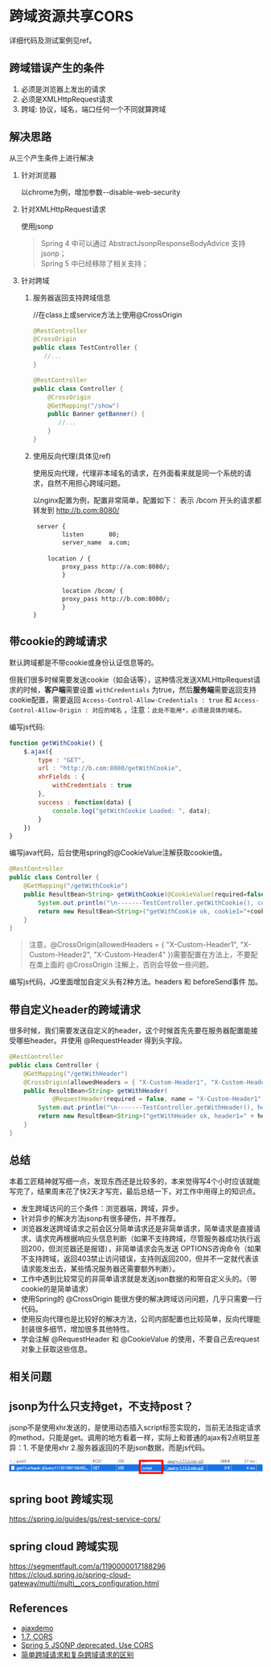# 跨域资源共享CORS


<!--more-->


详细代码及测试案例见ref。

## 跨域错误产生的条件

1. 必须是浏览器上发出的请求
1. 必须是XMLHttpRequest请求
1. 跨域: 协议，域名，端口任何一个不同就算跨域

## 解决思路

从三个产生条件上进行解决

1. 针对浏览器

    以chrome为例，增加参数--disable-web-security
1. 针对XMLHttpRequest请求
    
    使用jsonp
    
    >Spring 4 中可以通过 AbstractJsonpResponseBodyAdvice 支持 jsonp；  
     Spring 5 中已经移除了相关支持；
1. 针对跨域
    1. 服务器返回支持跨域信息
    
        //在class上或service方法上使用@CrossOrigin
        ```java
        @RestController
        @CrossOrigin
        public class TestController {
           //...
        }
        ```
        ```java
        @RestController
        public class Controller {
            @CrossOrigin
            @GetMapping("/show")
            public Banner getBanner() {
               //...
            }
        }
        ```

       
    1. 使用反向代理(具体见ref)
        
        使用反向代理，代理非本域名的请求，在外面看来就是同一个系统的请求，自然不用担心跨域问题。
        
        以nginx配置为例，配置非常简单，配置如下：
        表示 /bcom 开头的请求都转发到 http://b.com:8080/
        ```text
         server {
                listen       80;
                server_name  a.com;
        
        	location / {
        	    proxy_pass http://a.com:8080/;
                }
        
                location /bcom/ {
        	    proxy_pass http://b.com:8080/;
                }
        }
        ```

## 带cookie的跨域请求
默认跨域都是不带cookie或身份认证信息等的。

但我们很多时候需要发送cookie（如会话等），这种情况发送XMLHttpRequest请求的时候，**客户端**需要设置 ``withCredentials`` 为true，然后**服务端**需要返回支持cookie配置，需要返回 ``Access-Control-Allow-Credentials : true`` 和 ``Access-Control-Allow-Origin : 对应的域名`` ，注意：``此处不能用*，必须是具体的域名。``

编写js代码:
```javascript
function getWithCookie() {
	$.ajax({
		type : "GET",
		url : "http://b.com:8080/getWithCookie",
		xhrFields : {
			withCredentials : true
		},
		success : function(data) {
			console.log("getWithCookie Loaded: ", data);
		}
	})
}
```

编写java代码，后台使用spring的@CookieValue注解获取cookie值。
```java
@RestController
public class Controller {
    @GetMapping("/getWithCookie")
    public ResultBean<String> getWithCookie(@CookieValue(required=false) String cookie1) {
        System.out.println("\n-------TestController.getWithCookie(), cookie1="+cookie1);
        return new ResultBean<String>("getWithCookie ok, cookie1="+cookie1);
    }
}
```
>注意，@CrossOrigin(allowedHeaders = { "X-Custom-Header1", "X-Custom-Header2", "X-Custom-Header4" })需要配置在方法上，不要配在类上面的 @CrossOrigin 注解上，否则会导致一些问题。

编写js代码，JQ里面增加自定义头有2种方法。headers 和 beforeSend事件 加。


## 带自定义header的跨域请求
很多时候，我们需要发送自定义的header，这个时候首先先要在服务器配置能接受哪些header。并使用 @RequestHeader 得到头字段。

```java
@RestController
public class Controller {
    @GetMapping("/getWithHeader")
    @CrossOrigin(allowedHeaders = { "X-Custom-Header1", "X-Custom-Header2", "X-Custom-Header4" })
    public ResultBean<String> getWithHeader(
            @RequestHeader(required = false, name = "X-Custom-Header1") String header1) {
        System.out.println("\n-------TestController.getWithHeader(), header1=" + header1);
        return new ResultBean<String>("getWithHeader ok, header1=" + header1);
    }
}
```

## 总结
本着工匠精神就写细一点，发现东西还是比较多的，本来觉得写4个小时应该就能写完了，结果周末花了快2天才写完，最后总结一下，对工作中用得上的知识点。

* 发生跨域访问的三个条件：浏览器端，跨域，异步。
* 针对异步的解决方法jsonp有很多硬伤，并不推荐。
* 浏览器发送跨域请求之前会区分简单请求还是非简单请求，简单请求是直接请求，请求完再根据响应头信息判断（如果不支持跨域，尽管服务器成功执行返回200，但浏览器还是报错），非简单请求会先发送 OPTIONS咨询命令（如果不支持跨域，返回403禁止访问错误，支持则返回200，但并不一定就代表该请求能发出去，某些情况服务器还需要额外判断）。
* 工作中遇到比较常见的非简单请求就是发送json数据的和带自定义头的。（带cookie的是简单请求）
* 使用Spring的 @CrossOrigin 能很方便的解决跨域访问问题，几乎只需要一行代码。
* 使用反向代理也是比较好的解决方法，公司内部配置也比较简单，反向代理能封装很多细节，增加很多其他特性。
* 学会注解 @RequestHeader 和 @CookieValue 的使用，不要自己去request对象上获取这些信息。

## 相关问题
## jsonp为什么只支持get，不支持post？

jsonp不是使用xhr发送的，是使用动态插入script标签实现的，当前无法指定请求的method，只能是get。调用的地方看着一样，实际上和普通的ajax有2点明显差异：1. 不是使用xhr 2.服务器返回的不是json数据，而是js代码。

![](/images/202004/2020年4月9日13点01分1.png)

## spring boot 跨域实现
https://spring.io/guides/gs/rest-service-cors/

## spring cloud 跨域实现
https://segmentfault.com/a/1190000017188296
https://cloud.spring.io/spring-cloud-gateway/multi/multi__cors_configuration.html


## References
* [ajaxdemo](https://github.com/xwjie/AjaxDemo)
* [1.7. CORS](https://docs.spring.io/spring/docs/5.0.x/spring-framework-reference/web.html#mvc-cors)
* [Spring 5 JSONP deprecated. Use CORS](https://www.superglobals.net/spring-5-jsonp-deprecated-use-cors/)
* [简单跨域请求和复杂跨域请求的区别](https://www.dazhuanlan.com/2020/03/04/5e5ee9a87ecae/)


